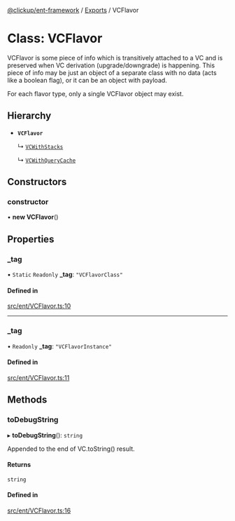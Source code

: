 [@clickup/ent-framework](../README.md) / [Exports](../modules.md) / VCFlavor

# Class: VCFlavor

VCFlavor is some piece of info which is transitively attached to a VC and is
preserved when VC derivation (upgrade/downgrade) is happening. This piece of
info may be just an object of a separate class with no data (acts like a
boolean flag), or it can be an object with payload.

For each flavor type, only a single VCFlavor object may exist.

## Hierarchy

- **`VCFlavor`**

  ↳ [`VCWithStacks`](VCWithStacks.md)

  ↳ [`VCWithQueryCache`](VCWithQueryCache.md)

## Constructors

### constructor

• **new VCFlavor**()

## Properties

### \_tag

▪ `Static` `Readonly` **\_tag**: ``"VCFlavorClass"``

#### Defined in

[src/ent/VCFlavor.ts:10](https://github.com/clickup/ent-framework/blob/master/src/ent/VCFlavor.ts#L10)

___

### \_tag

• `Readonly` **\_tag**: ``"VCFlavorInstance"``

#### Defined in

[src/ent/VCFlavor.ts:11](https://github.com/clickup/ent-framework/blob/master/src/ent/VCFlavor.ts#L11)

## Methods

### toDebugString

▸ **toDebugString**(): `string`

Appended to the end of VC.toString() result.

#### Returns

`string`

#### Defined in

[src/ent/VCFlavor.ts:16](https://github.com/clickup/ent-framework/blob/master/src/ent/VCFlavor.ts#L16)
